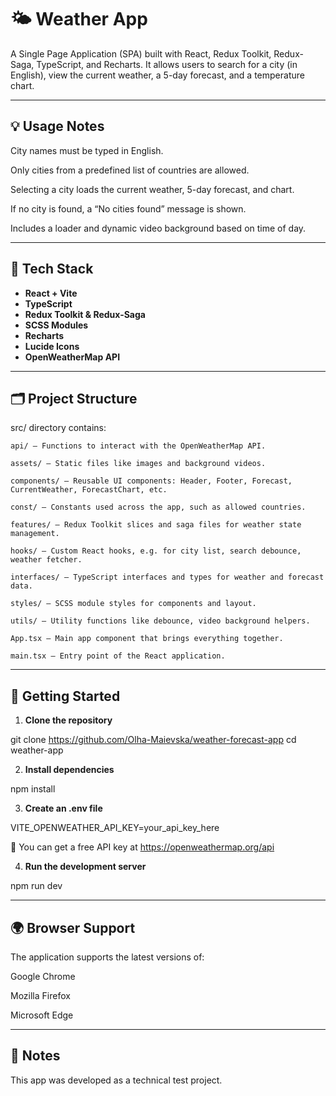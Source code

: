 # 🌤️ Weather App
A Single Page Application (SPA) built with React, Redux Toolkit, Redux-Saga, TypeScript, and Recharts. It allows users to search for a city (in English), view the current weather, a 5-day forecast, and a temperature chart.

---

## 💡 Usage Notes

City names must be typed in English.

Only cities from a predefined list of countries are allowed.

Selecting a city loads the current weather, 5-day forecast, and chart.

If no city is found, a “No cities found” message is shown.

Includes a loader and dynamic video background based on time of day.

---

## 🔧 Tech Stack

- **React + Vite**
- **TypeScript**
- **Redux Toolkit & Redux-Saga**
- **SCSS Modules**
- **Recharts**
- **Lucide Icons**
- **OpenWeatherMap API**

---

## 🗂 Project Structure
src/ directory contains:

    api/ – Functions to interact with the OpenWeatherMap API.

    assets/ – Static files like images and background videos.

    components/ – Reusable UI components: Header, Footer, Forecast, CurrentWeather, ForecastChart, etc.

    const/ – Constants used across the app, such as allowed countries.

    features/ – Redux Toolkit slices and saga files for weather state management.

    hooks/ – Custom React hooks, e.g. for city list, search debounce, weather fetcher.

    interfaces/ – TypeScript interfaces and types for weather and forecast data.

    styles/ – SCSS module styles for components and layout.

    utils/ – Utility functions like debounce, video background helpers.

    App.tsx – Main app component that brings everything together.

    main.tsx – Entry point of the React application.

---

## 🚀 Getting Started

1. **Clone the repository**

git clone https://github.com/Olha-Maievska/weather-forecast-app
cd weather-app

2. **Install dependencies**

npm install

3. **Create an .env file**

VITE_OPENWEATHER_API_KEY=your_api_key_here

🔑 You can get a free API key at https://openweathermap.org/api

4. **Run the development server**

npm run dev

---

## 🌍 Browser Support
The application supports the latest versions of:

Google Chrome

Mozilla Firefox

Microsoft Edge

---

## 🧪 Notes
This app was developed as a technical test project.